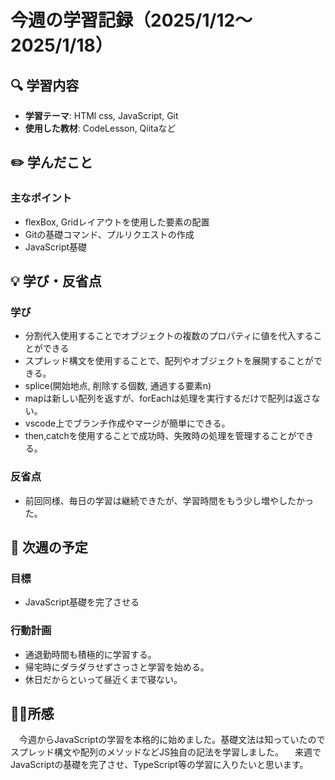 # 今週の学習記録（2025/1/12～2025/1/18）

## 🔍 学習内容
- **学習テーマ**: HTMl css, JavaScript, Git
- **使用した教材**: CodeLesson, Qiitaなど

## ✏️ 学んだこと
### 主なポイント
- flexBox, Gridレイアウトを使用した要素の配置
- Gitの基礎コマンド、プルリクエストの作成
- JavaScript基礎

## 💡 学び・反省点
### 学び
- 分割代入使用することでオブジェクトの複数のプロパティに値を代入することができる
- スプレッド構文を使用することで、配列やオブジェクトを展開することができる。
- splice(開始地点, 削除する個数, 通過する要素n)
- mapは新しい配列を返すが、forEachは処理を実行するだけで配列は返さない。
- vscode上でブランチ作成やマージが簡単にできる。
- then,catchを使用することで成功時、失敗時の処理を管理することができる。

### 反省点
- 前回同様、毎日の学習は継続できたが、学習時間をもう少し増やしたかった。


## 📆 次週の予定
### 目標
- JavaScript基礎を完了させる

### 行動計画
- 通退勤時間も積極的に学習する。
- 帰宅時にダラダラせずさっさと学習を始める。
- 休日だからといって昼近くまで寝ない。

## 🏄‍♂️所感
　今週からJavaScriptの学習を本格的に始めました。基礎文法は知っていたのでスプレッド構文や配列のメソッドなどJS独自の記法を学習しました。
　来週でJavaScriptの基礎を完了させ、TypeScript等の学習に入りたいと思います。